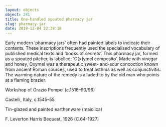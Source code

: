 ```yaml
---
layout: objects
object: 241
title: One-handled spouted pharmacy jar
slug: pharmacy-jar
date: 2019-12-04 22:39:18
---
```


Early modern ‘pharmacy jars’ often had painted labels to indicate their contents. These inscriptions frequently used the specialised vocabulary of published medical texts and ‘books of secrets’. This pharmacy jar, formed as a spouted pitcher, is labelled: ‘O[x]ymel composito’. Made with vinegar and honey, Oxymel was a therapeutic sweet- and-sour concoction known from ancient Roman sources, used to treat asthma as well as conjunctivitis. The warming nature of the remedy is alluded to by the old man who points at a flaming brazier.

Workshop of Orazio Pompei (c.1516–90/96)  

Castelli, Italy, c.1545–55  

Tin-glazed and painted earthenware (maiolica)  

F. Leverton Harris Bequest, 1926 (C.64-1927)
